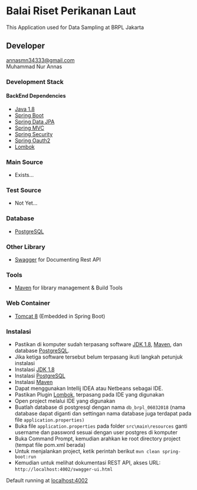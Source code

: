 # Balai Riset Perikanan Laut #

This Application used for Data Sampling at BRPL Jakarta

## Developer
[annasmn34333@gmail.com](mailto:annasmn34333@gmail.com)  
Muhammad Nur Annas

### Development Stack   
#### BackEnd Dependencies 
* [Java 1.8](http://openjdk.java.net/projects/jdk8/ "Download JDK 1.8")
* [Spring Boot](https://docs.spring.io/spring-boot/docs/current/reference/htmlsingle/)
* [Spring Data JPA](https://docs.spring.io/spring-data/jpa/docs/current/reference/html/)
* [Spring MVC](https://docs.spring.io/spring/docs/current/spring-framework-reference/html/mvc.html)
* [Spring Security](http://docs.spring.io/spring-security/site/docs/4.2.3.RELEASE/reference/htmlsingle/)
* [Spring Oauth2](http://projects.spring.io/spring-security-oauth/docs/oauth2.html)
* [Lombok](https://projectlombok.org/api/)

### Main Source
* Exists...
### Test Source
* Not Yet...
### Database
* [PostgreSQL](https://www.postgresql.org/)
### Other Library
* [Swagger](https://swagger.io/) for Documenting Rest API
### Tools
* [Maven](https://maven.apache.org/) for library management & Build Tools
### Web Container
* [Tomcat 8](https://tomcat.apache.org/tomcat-8.0-doc/index.html) (Embedded in Spring Boot)



### Instalasi
* Pastikan di komputer sudah terpasang software [JDK 1.8](http://www.oracle.com/technetwork/java/javase/downloads/jdk8-downloads-2133151.html "Download JDK 1.8"), [Maven](https://maven.apache.org/), dan database [PostgreSQL](https://www.postgresql.org/).
* Jika ketiga software tersebut belum terpasang ikuti langkah petunjuk instalasi
 * Instalasi [JDK 1.8](https://docs.oracle.com/javase/8/docs/technotes/guides/install/windows_jdk_install.html#A1097936)
 * Instalasi [PostgreSQL](https://www.labkey.org/Documentation/wiki-page.view?name=installPostgreSQLWindows)
* Instalasi [Maven](https://maven.apache.org/install.html)
* Dapat menggunakan Intellij IDEA atau Netbeans sebagai IDE.
* Pastikan Plugin [Lombok](https://projectlombok.org/api/), terpasang pada IDE yang digunakan
* Open project melalui IDE yang digunakan
* Buatlah database di postgresql dengan nama `db_brpl_06032018` (nama database dapat diganti dan settingan nama database juga terdapat pada file `application.properties)`
* Buka file `application.properties` pada folder `src\main\resources` ganti username dan password sesuai dengan user postgres di komputer
* Buka Command Prompt, kemudian arahkan ke root directory project (tempat file pom.xml berada)
* Untuk menjalankan project, ketik perintah berikut `mvn clean spring-boot:run `
* Kemudian untuk melihat dokumentasi REST API, akses URL: `http://localhost:4002/swagger-ui.html`

Default running at [localhost:4002](http://localhost:4002)


